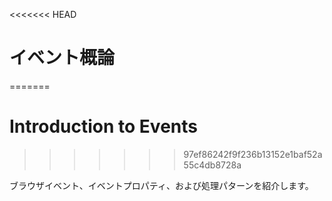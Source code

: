 <<<<<<< HEAD
# イベント概論
=======
# Introduction to Events
>>>>>>> 97ef86242f9f236b13152e1baf52a55c4db8728a

ブラウザイベント、イベントプロパティ、および処理パターンを紹介します。
